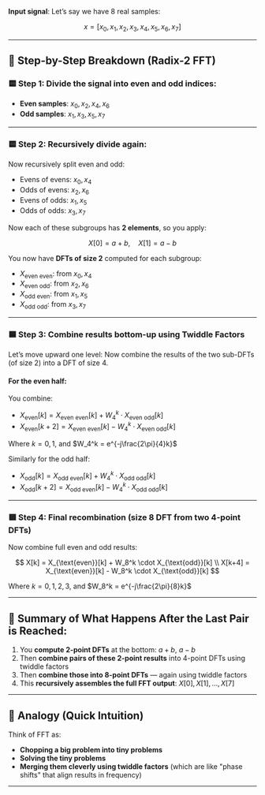 **Input signal**:
Let’s say we have 8 real samples:

$$
x = [x_0, x_1, x_2, x_3, x_4, x_5, x_6, x_7]
$$

---

## 🧠 Step-by-Step Breakdown (Radix-2 FFT)

### 🟨 Step 1: Divide the signal into even and odd indices:

* **Even samples**: $x_0, x_2, x_4, x_6$
* **Odd samples**: $x_1, x_3, x_5, x_7$

---

### 🟨 Step 2: Recursively divide again:

Now recursively split even and odd:

* Evens of evens: $x_0, x_4$
* Odds of evens: $x_2, x_6$
* Evens of odds: $x_1, x_5$
* Odds of odds: $x_3, x_7$

Now each of these subgroups has **2 elements**, so you apply:

$$
X[0] = a + b, \quad X[1] = a - b
$$

You now have **DFTs of size 2** computed for each subgroup:

* $X_{\text{even even}}$: from $x_0, x_4$
* $X_{\text{even odd}}$: from $x_2, x_6$
* $X_{\text{odd even}}$: from $x_1, x_5$
* $X_{\text{odd odd}}$: from $x_3, x_7$

---

### 🟦 Step 3: Combine results bottom-up using Twiddle Factors

Let’s move upward one level:
Now combine the results of the two sub-DFTs (of size 2) into a DFT of size 4.

#### For the even half:

You combine:

* $X_{\text{even}}[k] = X_{\text{even even}}[k] + W_4^k \cdot X_{\text{even odd}}[k]$
* $X_{\text{even}}[k+2] = X_{\text{even even}}[k] - W_4^k \cdot X_{\text{even odd}}[k]$

Where $k = 0,1$, and $W_4^k = e^{-j\frac{2\pi}{4}k}$

Similarly for the odd half:

* $X_{\text{odd}}[k] = X_{\text{odd even}}[k] + W_4^k \cdot X_{\text{odd odd}}[k]$
* $X_{\text{odd}}[k+2] = X_{\text{odd even}}[k] - W_4^k \cdot X_{\text{odd odd}}[k]$

---

### 🟥 Step 4: Final recombination (size 8 DFT from two 4-point DFTs)

Now combine full even and odd results:

$$
X[k] = X_{\text{even}}[k] + W_8^k \cdot X_{\text{odd}}[k] \\
X[k+4] = X_{\text{even}}[k] - W_8^k \cdot X_{\text{odd}}[k]
$$

Where $k = 0,1,2,3$, and $W_8^k = e^{-j\frac{2\pi}{8}k}$

---

## 🔁 Summary of What Happens After the Last Pair is Reached:

1. You **compute 2-point DFTs** at the bottom: $a+b$, $a-b$
2. Then **combine pairs of these 2-point results** into 4-point DFTs using twiddle factors
3. Then **combine those into 8-point DFTs** — again using twiddle factors
4. This **recursively assembles the full FFT output**: $X[0], X[1], \dots, X[7]$

---
## 📘 Analogy (Quick Intuition)

Think of FFT as:

* **Chopping a big problem into tiny problems**
* **Solving the tiny problems**
* **Merging them cleverly using twiddle factors** (which are like "phase shifts" that align results in frequency)
---
